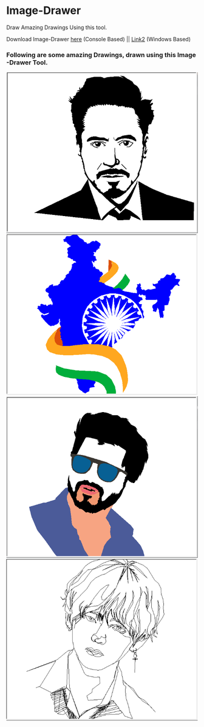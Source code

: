 # Image-Drawer
Draw Amazing Drawings Using this tool.

Download Image-Drawer [here](https://github.com/iamvsz/MyFiles/raw/main/ImageDrawerConsole.zip) (Console Based)
|| 
[Link2](https://github.com/iamvsz/MyFiles/raw/main/ImageDrawerWindows.zip) (Windows Based)

### Following are some amazing Drawings, drawn using this Image -Drawer Tool.

![Iron Man](https://raw.githubusercontent.com/iamvsz/MyFiles/main/Image-Drawer%20Readme/IronMan.png)
![Indian Flag](https://raw.githubusercontent.com/iamvsz/MyFiles/main/Image-Drawer%20Readme/flag.png)
![Vijay](https://raw.githubusercontent.com/iamvsz/MyFiles/main/Image-Drawer%20Readme/vijay.png)
![BTS](https://raw.githubusercontent.com/iamvsz/MyFiles/main/Image-Drawer%20Readme/BTS.png)
